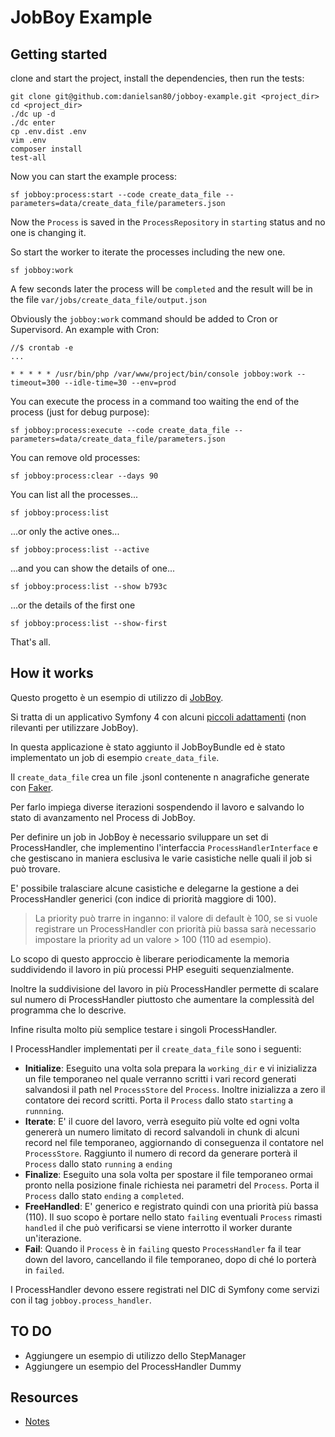 # JobBoy Example

## Getting started

clone and start the project, install the dependencies, then run the tests:

```
git clone git@github.com:danielsan80/jobboy-example.git <project_dir>
cd <project_dir>
./dc up -d
./dc enter
cp .env.dist .env
vim .env
composer install
test-all
```

Now you can start the example process:

```
sf jobboy:process:start --code create_data_file --parameters=data/create_data_file/parameters.json 
```
Now the `Process` is saved in the `ProcessRepository` in `starting` status and no one is changing it.

So start the worker to iterate the processes including the new one.

```
sf jobboy:work
```

A few seconds later the process will be `completed` and the result
will be in the file `var/jobs/create_data_file/output.json`

Obviously the `jobboy:work` command should be added to Cron or Supervisord. An example with Cron:
```
//$ crontab -e
... 

* * * * * /usr/bin/php /var/www/project/bin/console jobboy:work --timeout=300 --idle-time=30 --env=prod
```  

You can execute the process in a command too waiting the end of the process (just for debug purpose):
```
sf jobboy:process:execute --code create_data_file --parameters=data/create_data_file/parameters.json 
```

You can remove old processes:
```
sf jobboy:process:clear --days 90 
``` 

You can list all the processes...
```
sf jobboy:process:list 
```

...or only the active ones...
```
sf jobboy:process:list --active 
```

...and you can show the details of one... 
```
sf jobboy:process:list --show b793c
```

...or the details of the first one
```
sf jobboy:process:list --show-first
```


That's all.


## How it works

Questo progetto è un esempio di utilizzo di [JobBoy](https://github.com/danielsan80/jobboy).

Si tratta di un applicativo Symfony 4 con alcuni [piccoli adattamenti](./doc/notes.md)
(non rilevanti per utilizzare JobBoy).

In questa applicazione è stato aggiunto il JobBoyBundle ed è stato implementato un job di esempio `create_data_file`.

Il `create_data_file` crea un file .jsonl contenente n anagrafiche generate con
[Faker](https://github.com/fzaninotto/Faker).

Per farlo impiega diverse iterazioni sospendendo il lavoro e salvando lo stato di avanzamento nel Process di JobBoy.

Per definire un job in JobBoy è necessario sviluppare un set di ProcessHandler, che implementino l'interfaccia
`ProcessHandlerInterface` e che gestiscano in maniera esclusiva le varie casistiche nelle quali il job si può
trovare.

E' possibile tralasciare alcune casistiche e delegarne la gestione a dei ProcessHandler generici
(con indice di priorità maggiore di 100). 

> La priority può trarre in inganno: il valore di default è 100, se si vuole registrare un ProcessHandler con
priorità più bassa sarà necessario impostare la priority ad un valore > 100 (110 ad esempio).  

Lo scopo di questo approccio è liberare periodicamente la memoria suddividendo il lavoro in più processi PHP eseguiti
sequenzialmente.

Inoltre la suddivisione del lavoro in più ProcessHandler permette di scalare sul numero di ProcessHandler piuttosto che
aumentare la complessità del programma che lo descrive.

Infine risulta molto più semplice testare i singoli ProcessHandler.

I ProcessHandler implementati per il `create_data_file` sono i seguenti:

- **Initialize**: Eseguito una volta sola prepara la `working_dir` e vi inizializza un file temporaneo nel quale
verranno scritti i vari record generati salvandosi il path nel `ProcessStore` del `Process`. Inoltre inizializza a zero
il contatore dei record scritti. Porta il `Process` dallo stato `starting` a `runnning`.
- **Iterate**: E' il cuore del lavoro, verrà eseguito più volte ed ogni volta genererà un numero limitato di record 
salvandoli in chunk di alcuni record nel file temporaneo, aggiornando di conseguenza il contatore nel `ProcessStore`.
Raggiunto il numero di record da generare porterà il `Process` dallo stato `running` a `ending`
- **Finalize**: Eseguito una sola volta per spostare il file temporaneo ormai pronto nella posizione finale
richiesta nei parametri del `Process`. Porta il `Process` dallo stato `ending` a `completed`.
- **FreeHandled**: E' generico e registrato quindi con una priorità più bassa (110). Il suo scopo è portare nello
stato `failing` eventuali `Process` rimasti `handled` il che può verificarsi se viene interrotto il worker
durante un'iterazione.
- **Fail**: Quando il `Process` è in `failing` questo `ProcessHandler` fa il tear down del lavoro, cancellando il file
temporaneo, dopo di ché lo porterà in `failed`.   


I ProcessHandler devono essere registrati nel DIC di Symfony come servizi con il tag `jobboy.process_handler`.

## TO DO
- Aggiungere un esempio di utilizzo dello StepManager
- Aggiungere un esempio del ProcessHandler Dummy



## Resources
- [Notes](./doc/notes.md)
